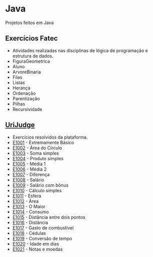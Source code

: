 # Java
Projetos feitos em Java


## Exercícios Fatec 
- Atividades realizadas nas disciplinas de lógica de programação e estrutura de dados.
- FiguraGeometrica
- Aluno
- ArvoreBinaria
- Filas
- Listas
- Herança
- Ordenação
- Parentização
- Pilhas
- Recursividade

## [UriJudge](https://www.urionlinejudge.com.br/judge/pt/login) 
- Exercícios resolvidos da plataforma.
- [E1001](https://www.urionlinejudge.com.br/judge/pt/problems/view/1001) - Extremamente Básico
- [E1002](https://www.urionlinejudge.com.br/judge/pt/problems/view/1002) - Área do Círculo
- [E1003](https://www.urionlinejudge.com.br/judge/pt/problems/view/1003) - Soma simples
- [E1004](https://www.urionlinejudge.com.br/judge/pt/problems/view/1004) - Produto simples
- [E1005](https://www.urionlinejudge.com.br/judge/pt/problems/view/1005) - Média 1
- [E1006](https://www.urionlinejudge.com.br/judge/pt/problems/view/1006) - Média 2
- [E1007](https://www.urionlinejudge.com.br/judge/pt/problems/view/1007) - Diferença
- [E1008](https://www.urionlinejudge.com.br/judge/pt/problems/view/1008) - Salário
- [E1009](https://www.urionlinejudge.com.br/judge/pt/problems/view/1009) - Salário com bônus
- [E1010](https://www.urionlinejudge.com.br/judge/pt/problems/view/1010) - Cálculo simples
- [E1011](https://www.urionlinejudge.com.br/judge/pt/problems/view/1011) - Esfera
- [E1012](https://www.urionlinejudge.com.br/judge/pt/problems/view/1012) - Área
- [E1013](https://www.urionlinejudge.com.br/judge/pt/problems/view/1013) - O Maior
- [E1014](https://www.urionlinejudge.com.br/judge/pt/problems/view/1014) - Consumo
- [E1015](https://www.urionlinejudge.com.br/judge/pt/problems/view/1015) - Distância entre dois pontos
- [E1016](https://www.urionlinejudge.com.br/judge/pt/problems/view/1016) - Distância
- [E1017](https://www.urionlinejudge.com.br/judge/pt/problems/view/1017) - Gasto de combustível
- [E1018](https://www.urionlinejudge.com.br/judge/pt/problems/view/1018) - Cédulas
- [E1019](https://www.urionlinejudge.com.br/judge/pt/problems/view/1019) - Conversão de tempo
- [E1020](https://www.urionlinejudge.com.br/judge/pt/problems/view/1020) - Idade em dias
- [E1021](https://www.urionlinejudge.com.br/judge/pt/problems/view/1021) - Notas e moedas
